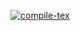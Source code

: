 [![compile-tex](https://github.com/UMN-CMS/SingleStopStudies/actions/workflows/main.yml/badge.svg)](https://github.com/UMN-CMS/SingleStopStudies/actions/workflows/main.yml)
